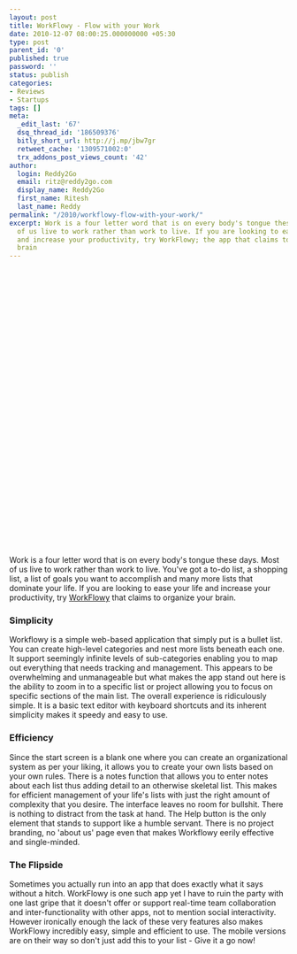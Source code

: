 ```yaml
---
layout: post
title: WorkFlowy - Flow with your Work
date: 2010-12-07 08:00:25.000000000 +05:30
type: post
parent_id: '0'
published: true
password: ''
status: publish
categories:
- Reviews
- Startups
tags: []
meta:
  _edit_last: '67'
  dsq_thread_id: '186509376'
  bitly_short_url: http://j.mp/jbw7gr
  retweet_cache: '1309571002:0'
  trx_addons_post_views_count: '42'
author:
  login: Reddy2Go
  email: ritz@reddy2go.com
  display_name: Reddy2Go
  first_name: Ritesh
  last_name: Reddy
permalink: "/2010/workflowy-flow-with-your-work/"
excerpt: Work is a four letter word that is on every body's tongue these days. Most
  of us live to work rather than work to live. If you are looking to ease your life
  and increase your productivity, try WorkFlowy; the app that claims to organize your
  brain
---
```

<p><object width="640" height="505"><param name="movie" value="http://www.youtube.com/v/CSmbnaPZVHE?fs=1&amp;hl=en_US" /><param name="allowFullScreen" value="true" /><param name="allowscriptaccess" value="always" /><embed src="http://www.youtube.com/v/CSmbnaPZVHE?fs=1&amp;hl=en_US" type="application/x-shockwave-flash" allowscriptaccess="always" allowfullscreen="true" width="640" height="505"></embed></object></p>
<p>Work is a four letter word that is on every body's tongue these days. Most of us live to work rather than work to live. You've got a to-do list, a shopping list, a list of goals you want to accomplish and many more lists that dominate your life. If you are looking to ease your life and increase your productivity, try <a href="http://workflowy.com/">WorkFlowy</a> that claims to organize your brain.</p>

<h3>Simplicity</h3>
<p>Workflowy is a simple web-based application that simply put is a bullet list. You can create high-level categories and nest more lists beneath each one. It support seemingly infinite levels of sub-categories enabling you to map out everything that needs tracking and management. This appears to be overwhelming and unmanageable but what makes the app stand out here is the ability to zoom in to a specific list or project allowing you to focus on specific sections of the main list. The overall experience is ridiculously simple. It is a basic text editor with keyboard shortcuts and its inherent simplicity makes it speedy and easy to use.</p>
<h3>Efficiency</h3>
<p>Since the start screen is a blank one where you can create an organizational system as per your liking, it allows you to create your own lists based on your own rules. There is a notes function that allows you to enter notes about each list thus adding detail to an otherwise skeletal list. This makes for efficient management of your life's lists with just the right amount of complexity that you desire. The interface leaves no room for bullshit. There is nothing to distract from the task at hand. The Help button is the only element that stands to support like a humble servant. There is no project branding, no 'about us' page even that  makes Workflowy eerily effective and single-minded.</p>
<h3>The Flipside</h3>
<p>Sometimes you actually run into an app that does exactly what it says without a hitch. WorkFlowy is one such app yet I have to ruin the party with one last gripe that it doesn't offer or support real-time team collaboration and inter-functionality with other apps, not to mention social interactivity. However ironically enough the lack of these very features also makes WorkFlowy incredibly easy, simple and efficient to use. The mobile versions are on their way so don't just add this to your list - Give it a go now!</p>
